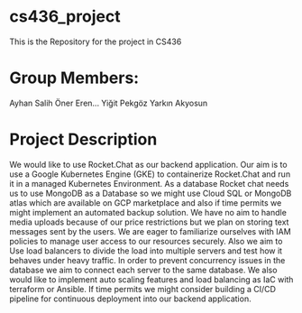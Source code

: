 # cs436_project
This is the Repository for the project in CS436


# Group Members: 
  Ayhan Salih Öner
  Eren...
  Yiğit Pekgöz
  Yarkın Akyosun
# Project Description
We would like to use Rocket.Chat as our backend application. Our aim is to use a Google Kubernetes Engine (GKE) to containerize Rocket.Chat and run it in a managed Kubernetes Environment. As a database Rocket chat needs us to use MongoDB as a Database so we might use Cloud SQL or MongoDB atlas which are available on GCP marketplace and also if time permits we might implement an automated backup solution. We have no aim to handle media uploads because of our price restrictions but we plan on storing text messages sent by the users. We are eager to familiarize ourselves with IAM policies to manage user access to our resources securely. Also we aim to Use load balancers to divide the load into multiple servers and test how it behaves under heavy traffic. In order to prevent concurrency issues in the database we aim to connect each server to the same database. We also would like to implement auto scaling features and load balancing as IaC with terraform or Ansible. If time permits we might consider building a CI/CD pipeline for continuous deployment into our backend application.
